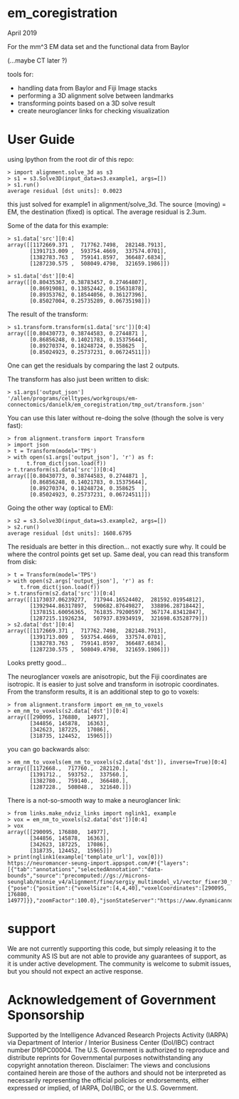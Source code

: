 # em_coregistration

April 2019

For the mm^3 EM data set and the functional data from Baylor

(...maybe CT later ?)

tools for:
- handling data from Baylor and Fiji Image stacks
- performing a 3D alignment solve between landmarks
- transforming points based on a 3D solve result
- create neuroglancer links for checking visualization

# User Guide
using Ipython from the root dir of this repo:

```
> import alignment.solve_3d as s3
> s1 = s3.Solve3D(input_data=s3.example1, args=[])
> s1.run()
average residual [dst units]: 0.0023
```
this just solved for example1 in alignment/solve_3d. The source (moving) = EM, the destination (fixed) is optical. The average residual is 2.3um.

Some of the data for this example:
```
> s1.data['src'][0:4]                                                                                                         array([[1172669.371 ,  717762.7498,  282148.7913],
       [1391713.009 ,  593754.4669,  337574.0701],
       [1382783.763 ,  759141.8597,  366487.6834],
       [1287230.575 ,  508049.4798,  321659.1986]])

> s1.data['dst'][0:4]                                                                                                         array([[0.80435367, 0.38783457, 0.27464807],
       [0.86919081, 0.13852442, 0.15631878],
       [0.89353762, 0.18544056, 0.36127396],
       [0.85027004, 0.25735289, 0.06735198]])
```

The result of the transform:
```
> s1.transform.transform(s1.data['src'])[0:4]                                                                                 array([[0.80430773, 0.38744583, 0.2744871 ],
       [0.86856248, 0.14021783, 0.15375644],
       [0.89270374, 0.18248724, 0.358625  ],
       [0.85024923, 0.25737231, 0.06724511]])
```

One can get the residuals by comparing the last 2 outputs.

The transform has also just been written to disk:
```
> s1.args['output_json']                                                                                                      '/allen/programs/celltypes/workgroups/em-connectomics/danielk/em_coregistration/tmp_out/transform.json'
```

You can use this later without re-doing the solve (though the solve is very fast):
```
> from alignment.transform import Transform
> import json
> t = Transform(model='TPS')
> with open(s1.args['output_json'], 'r') as f:
      t.from_dict(json.load(f))
> t.transform(s1.data['src'])[0:4]
array([[0.80430773, 0.38744583, 0.2744871 ],
       [0.86856248, 0.14021783, 0.15375644],
       [0.89270374, 0.18248724, 0.358625  ],
       [0.85024923, 0.25737231, 0.06724511]])
```

Going the other way (optical to EM):
```
> s2 = s3.Solve3D(input_data=s3.example2, args=[])
> s2.run()
average residual [dst units]: 1608.6795
```
The residuals are better in this direction... not exactly sure why. It could be where the control points get set up. Same deal, you can read this transform from disk:
```
> t = Transform(model='TPS')
> with open(s2.args['output_json'], 'r') as f: 
    t.from_dict(json.load(f))
> t.transform(s2.data['src'])[0:4]
array([[1173037.06239277,  717944.16524402,  281592.01954812],
       [1392944.86317897,  590682.87649827,  338896.28718442],
       [1378151.60056365,  761835.79200597,  367174.83412847],
       [1287215.11926234,  507937.83934919,  321698.63528779]])
> s2.data['dst'][0:4]
array([[1172669.371 ,  717762.7498,  282148.7913],
       [1391713.009 ,  593754.4669,  337574.0701],
       [1382783.763 ,  759141.8597,  366487.6834],
       [1287230.575 ,  508049.4798,  321659.1986]])
```
Looks pretty good...

The neuroglancer voxels are anisotropic, but the Fiji coordinates are isotropic. It is easier to just solve and transform in isotropic coordinates. From the transform results, it is an additional step to go to voxels:

```
> from alignment.transform import em_nm_to_voxels
> em_nm_to_voxels(s2.data['dst'])[0:4]
array([[290095, 176880,  14977],
       [344856, 145878,  16363],
       [342623, 187225,  17086],
       [318735, 124452,  15965]])
```

you can go backwards also:
```
> em_nm_to_voxels(em_nm_to_voxels(s2.data['dst']), inverse=True)[0:4]
array([[1172668.,  717760.,  282120.],
       [1391712.,  593752.,  337560.],
       [1382780.,  759140.,  366480.],
       [1287228.,  508048.,  321640.]])
```

There is a not-so-smooth way to make a neuroglancer link:
```
> from links.make_ndviz_links import nglink1, example
> vox = em_nm_to_voxels(s2.data['dst'])[0:4]
> vox
array([[290095, 176880,  14977],
       [344856, 145878,  16363],
       [342623, 187225,  17086],
       [318735, 124452,  15965]])
> print(nglink1(example['template_url'], vox[0]))
https://neuromancer-seung-import.appspot.com/#!{"layers":[{"tab":"annotations","selectedAnnotation":"data-bounds","source":"precomputed://gs://microns-seunglab/minnie_v4/alignment/fine/sergiy_multimodel_v1/vector_fixer30_faster_v01/image_stitch_multi_block_v1","type":"image","name":"Minnie65"}],"navigation":{"pose":{"position":{"voxelSize":[4,4,40],"voxelCoordinates":[290095, 176880, 14977]}},"zoomFactor":100.0},"jsonStateServer":"https://www.dynamicannotationframework.com/nglstate/post","layout":"4panel"}
```
# support

We are not currently supporting this code, but simply releasing it to the community AS IS but are not able to provide any guarantees of support, as it is under active development. The community is welcome to submit issues, but you should not expect an active response.

# Acknowledgement of Government Sponsorship

Supported by the Intelligence Advanced Research Projects Activity (IARPA) via Department of Interior / Interior Business Center (DoI/IBC) contract number D16PC00004. The U.S. Government is authorized to reproduce and distribute reprints for Governmental purposes notwithstanding any copyright annotation thereon. Disclaimer: The views and conclusions contained herein are those of the authors and should not be interpreted as necessarily representing the official policies or endorsements, either expressed or implied, of IARPA, DoI/IBC, or the U.S. Government.



